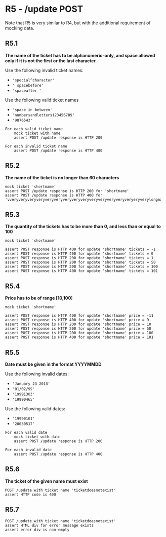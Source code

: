 # R5 -  /update POST

Note that R5 is very similar to R4,
but with the additional requirement
of mocking data.

## R5.1

**The name of the ticket has to be alphanumeric-only,
and space allowed only if it is not the first or the last character.**

Use the following invalid ticket names:

- `'special^character'`
- `' spacebefore'`
- `'spaceafter '`

Use the following valid ticket names

- `'space in between'`
- `'numbersandletters123456789'`
- `'9876543'`

```
For each valid ticket name
	mock ticket with name
	assert POST /update response is HTTP 200

For each invalid ticket name
	assert POST /update response is HTTP 400
```

## R5.2

**The name of the ticket is no longer than 60 characters**

```
mock ticket 'shortname'
assert POST /update response is HTTP 200 for 'shortname'
assert POST /update response is HTTP 400 for 'vveryveryveryveryveryveryveryveryveryveryveryveryveryveryeryverylongname'
```

## R5.3

**The quantity of the tickets has to be more than 0,
and less than or equal to 100**

```
mock ticket 'shortname'

assert POST response is HTTP 400 for update 'shortname' tickets = -1
assert POST response is HTTP 400 for update 'shortname' tickets = 0
assert POST response is HTTP 200 for update 'shortname' tickets = 1
assert POST response is HTTP 200 for update 'shortname' tickets = 50
assert POST response is HTTP 200 for update 'shortname' tickets = 100
assert POST response is HTTP 400 for update 'shortname' tickets = 101
```

## R5.4

**Price has to be of range [10,100]**

```
mock ticket 'shortname'

assert POST response is HTTP 400 for update 'shortname' price = -11
assert POST response is HTTP 400 for update 'shortname' price = 9
assert POST response is HTTP 200 for update 'shortname' price = 10
assert POST response is HTTP 200 for update 'shortname' price = 50
assert POST response is HTTP 200 for update 'shortname' price = 100
assert POST response is HTTP 400 for update 'shortname' price = 101
```

## R5.5

**Date must be given in the format YYYYMMDD**

Use the following invalid dates:

- `'January 23 2018'`
- `'01/02/99'`
- `'19991303'`
- `'19990465'`

Use the following valid dates:

- `'19990101'`
- `'20030517'`

```
For each valid date
	mock ticket with date
	assert POST /update response is HTTP 200

For each invalid date
	assert POST /update response is HTTP 400
```

## R5.6

**The ticket of the given name must exist**

```
POST /update with ticket name 'ticketdoesnotexist'
assert HTTP code is 400
```

## R5.7

```
POST /update with ticket name 'ticketdoesnotexist'
assert HTML div for error message exists
assert error div is non-empty
```
